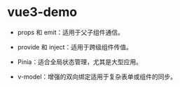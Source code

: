# vue3-demo

- props 和 emit：适用于父子组件通信。

- provide 和 inject：适用于跨级组件传值。

- Pinia：适合全局状态管理，尤其是大型应用。

- v-model：增强的双向绑定适用于复杂表单或组件的同步。